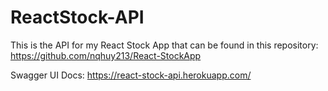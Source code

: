 # ReactStock-API
This is the API for my React Stock App that can be found in this repository: https://github.com/nqhuy213/React-StockApp

Swagger UI Docs: https://react-stock-api.herokuapp.com/
